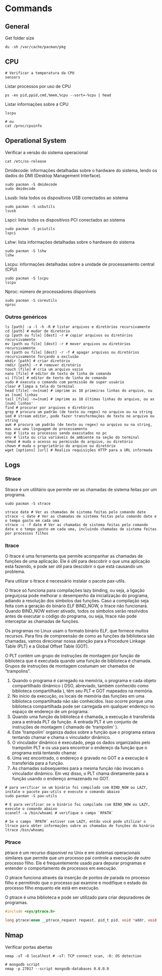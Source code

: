 # Commands

## General

Get folder size
```shell
du -sh /var/cache/pacman/pkg
```

## CPU

```shell
# Verificar a temperatura da CPU
sensors
```

Listar processos por uso de CPU
```shell
ps -eo pid,ppid,cmd,%mem,%cpu --sort=-%cpu | head
```

Listar informações sobre a CPU
```shell
lscpu

# ou
cat /proc/cpuinfo
```

## Operational System

Verificar a versão do sistema operacional
```shell
cat /etc/os-release
```

Dmidecode: informações detalhadas sobre o hardware do sistema, lendo os dados do DMI (Desktop Management Interface).
```shell
sudo pacman -S dmidecode
sudo dmidecode
```

Lsusb: lista todos os dispositivos USB conectados ao sistema
```shell
sudo pacman -S usbutils
lsusb
```

Lspci: lista todos os dispositivos PCI conectados ao sistema
```shell
sudo pacman -S pciutils
lspci
```

Lshw: lista informações detalhadas sobre o hardware do sistema
```shell
sudo pacman -S lshw
lshw
```

Lscpu: informações detalhadas sobre a unidade de processamento central (CPU)
```shell
sudo pacman -S lscpu
lscpu
```

Nproc: número de processadores disponíveis
```shell
sudo pacman -S coreutils
nproc
```

### Outros genéricos
```shell
ls [path] -a -l -h -R # listar arquivos e diretórios recursivamente
cd [path] # mudar de diretório
cp [path ou file] [dest] -r # copiar arquivos ou diretórios recursivamente
mv [path ou file] [dest] -r # mover arquivos ou diretórios recursivamente
rm [path ou file] [dest] -r -f # apagar arquivos ou diretórios recursivamente forçando a exclusão
mkdir [path] # criar diretório
rmdir [path] -r # remover diretório
touch [file] # cria um arquivo vazio
nano [file] # editor de texto de linha de comando
vi [file] # editor de texto de linha de comando
sudo # executa o comando com permissão de super usuário
clear # limpa a tela do terminal
head [file] -n=[num] # imprime as 10 primeiras linhas do arquivo, ou as [num] linhas
tail [file] -n=[num] # imprime as 10 últimas linhas do arquivo, ou as [num] linhas'
find # procurar por arquivos e diretórios
grep # procura um padrão (de texto ou regex) no arquivo ou na string
sed # stream editor, pode fazer transformações de texto no arquivo ou string
awk # procura um padrão (de texto ou regex) no arquivo ou na string, mas usa uma linguagem de processamento
top # lista os processos sendo executados no pc
env # lista ou cria variáveis de ambiente na seção do terminal
chmod # muda o acesso ou permissão do arquivo, ou diretório
chown # muda o proprietário do arquivo ou diretório
wget [options] [url] # Realiza requisições HTTP para a URL informada
```

## Logs

### Strace

Strace é um utilitário que permite ver as chamadas de sistema feitas por um programa.

```shell
sudo pacman -S strace

strace date # Ver as chamadas de sistema feitas pelo comando date
strace -c date # Ver as chamadas de sistema feitas pelo comando date e o tempo gasto em cada uma
strace -c -f date # Ver as chamadas de sistema feitas pelo comando date e o tempo gasto em cada uma, incluindo chamadas de sistema feitas por processos filhos
```

### ltrace

O ltrace é uma ferramenta que permite acompanhar as chamadas de funções de uma aplicação. Ele é útil para descobrir o que uma aplicação está fazendo, e pode ser útil para descobrir o que está causando um problema.

Para utilizar o ltrace é necessário instalar o pacote pax-utils.

O ltrace só funciona para compilações lazy binding, ou seja, a ligação preguiçosa pode melhorar o desempenho da inicialização do programa, adiando a resolução dos símbolos das funções. Caso a compilação seja feita com a geração do binário ELF BIND_NOW, o ltrace não funcionará. Quando BIND_NOW estiver ativado, todos os símbolos serão resolvidos antes de executar o código do programa, ou seja, ltrace não pode interceptar as chamadas de funções.

Os programas no Linux usam o formato binário ELF, que fornece muitos recursos. Para fins de compreensão de como as funções da biblioteca são chamadas, vamos direcionar nossa atenção para a Procedure Linkage Table (PLT) e a Global Offset Table (GOT).

O PLT contém um grupo de instruções de montagem por função de biblioteca que é executada quando uma função de biblioteca é chamada. Grupos de instruções de montagem costumam ser chamados de “trampolins”.

1. Quando o programa é carregado na memória, o programa e cada objeto compartilhado dinâmico ( DSO, abreviado, também conhecido como biblioteca compartilhada ), têm seu PLT e GOT mapeados na memória.
2. No início da execução, os locais de memória das funções em uma biblioteca compartilhada não são conhecidos. Isso ocorre porque uma biblioteca compartilhada pode ser carregada em qualquer endereço no espaço de endereço de um programa.
3. Quando uma função da biblioteca é chamada, a execução é transferida para a entrada PLT da função. A entrada PLT é um conjunto de instruções de montagem ( chamado de 'trampolim' ).
4. Este 'trampolim' organiza dados sobre a função que o programa estava tentando chamar e chama o vinculador dinâmico.
5. O vinculador dinâmico é executado, pega os dados organizados pelo trampolim PLT e os usa para encontrar o endereço da função que o programa está tentando chamar.
6. Uma vez encontrado, o endereço é gravado no GOT e a execução é transferida para a função.
7. As chamadas subsequentes para a mesma função não invocam o vinculador dinâmico. Em vez disso, o PLT chama diretamente para a função usando o endereço armazenado no GOT.

```shell
# para verificar se um binário foi compilado com BIND_NOW ou LAZY, instale o pacote pax-utils e execute o comando abaixo
sudo pacman -S pax-utils

# E para verificar se o binário foi compilado com BIND_NOW ou LAZY, execute o comando abaixo
scanelf -a /bin/whoami # verifique o campo `RPATH`

# Se o campo `RPATH` estiver com LAZY, então você pode utilizar o ltrace para obter informações sobre as chamadas de funções do binário
ltrace /bin/whoami
```

### Ptrace

ptrace é um recurso disponível no Unix e em sistemas operacionais similares que permite que um processo pai controle a execução de outro processo filho. Ele é frequentemente usado para depurar programas e entender o comportamento de processos em execução.

O ptrace funciona através da inserção de pontos de parada no processo filho e permitindo que o processo pai examine e modifique o estado do processo filho enquanto ele está em execução.

O ptrace é uma biblioteca e pode ser utilizado para criar depuradores de programas.

```c
#include <sys/ptrace.h>

long ptrace(enum __ptrace_request request, pid_t pid, void *addr, void *data);
```

## Nmap

Verificar portas abertas
```shell
nmap -sT -O localhost # -sT: TCP connect scan, -O: OS detection

# mongodb script
nmap -p 27017 --script mongodb-databases 0.0.0.0
```


